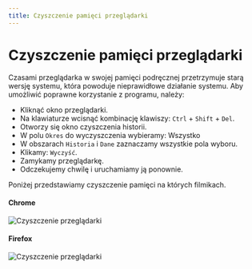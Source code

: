 ```yaml
---
title: Czyszczenie pamięci przeglądarki
---
```


# Czyszczenie pamięci przeglądarki

Czasami przeglądarka w swojej pamięci podręcznej przetrzymuje starą wersję systemu, która powoduje nieprawidłowe działanie systemu. Aby umożliwić poprawne korzystanie z programu, należy:

- Kliknąć okno przeglądarki.
- Na klawiaturze wcisnąć kombinację klawiszy: `Ctrl` + `Shift` + `Del`.
- Otworzy się okno czyszczenia historii.
- W polu `Okres` do wyczyszczenia wybieramy: Wszystko
- W obszarach `Historia` i `Dane` zaznaczamy wszystkie pola wyboru.
- Klikamy: `Wyczyść`.
- Zamykamy przeglądarkę.
- Odczekujemy chwilę i uruchamiamy ją ponownie.

Poniżej przedstawiamy czyszczenie pamięci na których filmikach.

#### Chrome

![Czyszczenie przeglądarki](czyszczeniepamiecichrome.gif)

#### Firefox

![Czyszczenie przeglądarki](czyszczeniepamiecipodrecznejfirefox.gif)